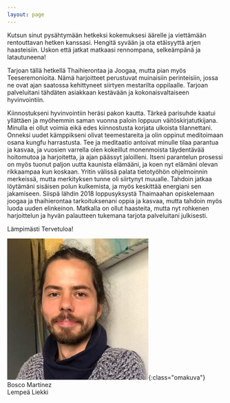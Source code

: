 ```yaml
---
layout: page
---
```

Kutsun sinut pysähtymään hetkeksi kokemuksesi äärelle ja viettämään rentouttavan hetken kanssasi. Hengitä syvään ja ota etäisyyttä arjen haasteisiin. Uskon että jatkat matkaasi rennompana, selkeämpänä ja latautuneena!

Tarjoan tällä hetkellä Thaihierontaa ja Joogaa, mutta pian myös Teeseremonioita. Nämä harjoitteet perustuvat muinaisiin perinteisiin, jossa ne ovat ajan saatossa kehittyneet siirtyen mestarilta oppilaalle. Tarjoan palveluitani tähdäten asiakkaan kestävään ja kokonaisvaltaiseen hyvinvointiin.

Kiinnostukseni hyvinvointiin heräsi pakon kautta. Tärkeä parisuhde kaatui yllättäen ja myöhemmin saman vuonna paloin loppuun väitöskirjatutkijana. Minulla ei ollut voimia eikä edes kiinnostusta korjata ulkoista tilannettani. Onneksi uudet kämppikseni olivat teemestareita ja olin oppinut meditoimaan osana kungfu harrastusta. Tee ja meditaatio antoivat minulle tilaa parantua ja kasvaa, ja vuosien varrella olen kokeillut monenmoista täydentävää hoitomutoa ja harjoitetta, ja ajan päässyt jaloilleni. Itseni parantelun prosessi on myös tuonut paljon uutta kaunista elämääni, ja koen nyt elämäni olevan rikkaampaa kun koskaan. Yritin välissä palata tietotyöhön ohjelmoinnin merkeissä, mutta merkityksen tunne oli siirtynyt muualle. Tahdoin jatkaa löytämäni sisäisen polun kulkemista, ja myös keskittää energiani sen jakamiseen. Siispä lähdin 2018 loppusyksystä Thaimaahan opiskelemaan joogaa ja thaihierontaa tarkoituksenani oppia ja kasvaa, mutta tahdoin myös luoda uuden elinkeinon. Matkalla on ollut haasteita, mutta nyt rohkenen harjoittelun ja hyvän palautteen tukemana tarjota palveluitani julkisesti.

Lämpimästi Tervetuloa!

![Omakuva](/assets/omakuva.jpg){:class="omakuva"}   
Bosco Martínez  
Lempeä Liekki